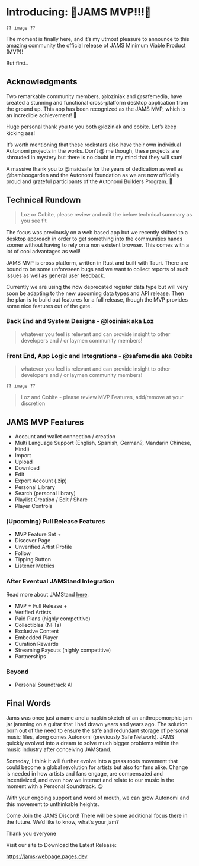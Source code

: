 # Introducing: 🎉JAMS MVP!!!🎉

```
?? image ??
```

The moment is finally here, and it’s my utmost pleasure to announce to this amazing community the official release of JAMS Minimum Viable Product (MVP)!

But first..

## Acknowledgments

Two remarkable community members, @loziniak and @safemedia, have created a stunning and functional cross-platform desktop application from the ground up. This app has been recognized as the JAMS MVP, which is an incredible achievement! 🤩

Huge personal thank you to you both @loziniak and cobite. Let’s keep kicking ass!

It’s worth mentioning that these rockstars also have their own individual Autonomi projects in the works. Don’t @ me though, these projects are shrouded in mystery but there is no doubt in my mind that they will stun!

A massive thank you to @maidsafe for the years of dedication as well as @bamboogarden and the Autonomi foundation as we are now officially proud and grateful participants of the Autonomi Builders Program. 🤗

## Technical Rundown

> Loz or Cobite, please review and edit the below technical summary as you see fit

The focus was previously on a web based app but we recently shifted to a desktop approach in order to get something into the communities hands sooner without having to rely on a non existent browser. This comes with a lot of cool advantages as well!

JAMS MVP is cross platform, written in Rust and built with Tauri. There are bound to be some unforeseen bugs and we want to collect reports of such issues as well as general user feedback.

Currently we are using the now deprecated register data type but will very soon be adapting to the new upcoming data types and API release. Then the plan is to build out features for a full release, though the MVP provides some nice features out of the gate.

### Back End and System Designs - @loziniak aka Loz

> whatever you feel is relevant and can provide insight to other developers and / or laymen community members!

### Front End, App Logic and Integrations - @safemedia aka Cobite

> whatever you feel is relevant and can provide insight to other developers and / or laymen community members!

```
?? image ??
```

> Loz and Cobite - please review MVP Features, add/remove at your discretion

## JAMS MVP Features

* Account and wallet connection / creation
* Multi Language Support (English, Spanish, German?, Mandarin Chinese, Hindi)
* Import
* Upload
* Download
* Edit
* Export Account (.zip)
* Personal Library
* Search (personal library)
* Playlist Creation / Edit / Share
* Player Controls

### (Upcoming) Full Release Features

* MVP Feature Set +
* Discover Page
* Unverified Artist Profile
* Follow
* Tipping Button
* Listener Metrics

### After Eventual JAMStand Integration

Read more about JAMStand [here](https://medium.com/@nkoteskey/what-is-jams-jamstand-tl-dr-4b01e6dedd72).

* MVP + Full Release +
* Verified Artists
* Paid Plans (highly competitive)
* Collectibles (NFTs)
* Exclusive Content
* Embedded Player
* Curation Rewards
* Streaming Payouts (highly competitive)
* Partnerships

### Beyond

* Personal Soundtrack AI

## Final Words

Jams was once just a name and a napkin sketch of an anthropomorphic jam jar jamming on a guitar that I had drawn years and years ago. The solution born out of the need to ensure the safe and redundant storage of personal music files, along comes Autonomi (previously Safe Network). JAMS quickly evolved into a dream to solve much bigger problems within the music industry after conceiving JAMStand.

Someday, I think it will further evolve into a grass roots movement that could become a global revolution for artists but also for fans alike. Change is needed in how artists and fans engage, are compensated and incentivized, and even how we interact and relate to our music in the moment with a Personal Soundtrack. 😉

With your ongoing support and word of mouth, we can grow Autonomi and this movement to unthinkable heights.

Come Join the JAMS Discord! There will be some additional focus there in the future. We’d like to know, what’s your jam?

Thank you everyone

Visit our site to Download the Latest Release:

https://jams-webpage.pages.dev
